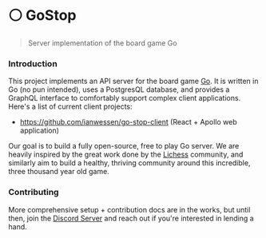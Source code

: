 # :white_circle: GoStop
> Server implementation of the board game Go

### Introduction

This project implements an API server for the board game [Go](https://britgo.org/). It is written in Go (no pun intended), uses a PostgresQL database, and provides a GraphQL interface to comfortably support complex client applications. Here's a list of current client projects:
- https://github.com/ianwessen/go-stop-client (React + Apollo web application)

Our goal is to build a fully open-source, free to play Go server. We are heavily inspired by the great work done by the [Lichess](https://github.com/ornicar/lila/) community, and similarly aim to build a healthy, thriving community around this incredible, three thousand year old game.

### Contributing

More comprehensive setup + contribution docs are in the works, but until then, join the [Discord Server](https://discord.gg/FHUJjXq) and reach out if you're interested in lending a hand.
